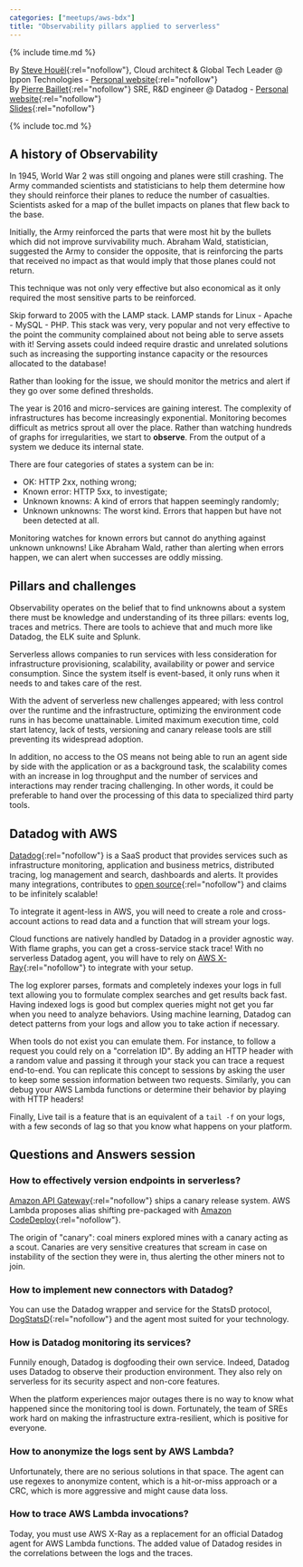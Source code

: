 ```yaml
---
categories: ["meetups/aws-bdx"]
title: "Observability pillars applied to serverless"
---
```


{% include time.md %}

By [Steve Houël](https://twitter.com/SteveHouel){:rel="nofollow"}, Cloud architect & Global Tech Leader @ Ippon
Technologies - [Personal website](https://www.steve-houel.com/){:rel="nofollow"}  
By [Pierre Baillet](https://twitter.com/octplane){:rel="nofollow"} SRE, R&D engineer @ Datadog - [Personal website](https://oct.zoy.org/){:rel="nofollow"}  
[Slides](https://www.slideshare.net/SteveHouel/observability-pillars-applied-to-serverless){:rel="nofollow"}

{% include toc.md %}

## A history of Observability

In 1945, World War 2 was still ongoing and planes were still crashing. The Army commanded scientists and statisticians
to help them determine how they should reinforce their planes to reduce the number of casualties. Scientists asked for a
map of the bullet impacts on planes that flew back to the base.

Initially, the Army reinforced the parts that were most hit by the bullets which did not improve survivability much.
Abraham Wald, statistician, suggested the Army to consider the opposite, that is reinforcing the parts that received no
impact as that would imply that those planes could not return.

This technique was not only very effective but also economical as it only required the most sensitive parts to be
reinforced.

Skip forward to 2005 with the LAMP stack. LAMP stands for Linux - Apache - MySQL - PHP. This stack was very, very
popular and not very effective to the point the community complained about not being able to serve assets with it!
Serving assets could indeed require drastic and unrelated solutions such as increasing the supporting instance capacity
or the resources allocated to the database!

Rather than looking for the issue, we should monitor the metrics and alert if they go over some defined thresholds.

The year is 2016 and micro-services are gaining interest. The complexity of infrastructures has become increasingly
exponential. Monitoring becomes difficult as metrics sprout all over the place. Rather than watching hundreds of graphs
for irregularities, we start to **observe**. From the output of a system we deduce its internal state.

There are four categories of states a system can be in:
* OK: HTTP 2xx, nothing wrong;
* Known error: HTTP 5xx, to investigate;
* Unknown knowns: A kind of errors that happen seemingly randomly;
* Unknown unknowns: The worst kind. Errors that happen but have not been detected at all.

Monitoring watches for known errors but cannot do anything against unknown unknowns! Like Abraham Wald, rather than
alerting when errors happen, we can alert when successes are oddly missing.

## Pillars and challenges

Observability operates on the belief that to find unknowns about a system there must be knowledge and understanding of
its three pillars: events log, traces and metrics. There are tools to achieve that and much more like Datadog, the ELK
suite and Splunk.

Serverless allows companies to run services with less consideration for infrastructure provisioning, scalability,
availability or power and service consumption. Since the system itself is event-based, it only runs when it needs to and
takes care of the rest.

With the advent of serverless new challenges appeared; with less control over the runtime and the infrastructure,
optimizing the environment code runs in has become unattainable. Limited maximum execution time, cold start latency,
lack of tests, versioning and canary release tools are still preventing its widespread adoption.

In addition, no access to the OS means not being able to run an agent side by side with the application or as a
background task, the scalability comes with an increase in log throughput and the number of services and interactions
may render tracing challenging. In other words, it could be preferable to hand over the processing of this data to
specialized third party tools.

## Datadog with AWS

[Datadog](https://www.datadoghq.com/){:rel="nofollow"} is a SaaS product that provides services such as infrastructure
monitoring, application and business metrics, distributed tracing, log management and search, dashboards and alerts. It
provides many integrations, contributes to [open source](https://github.com/datadog){:rel="nofollow"} and claims to be
infinitely scalable!

To integrate it agent-less in AWS, you will need to create a role and cross-account actions to read data and a function
that will stream your logs.

Cloud functions are natively handled by Datadog in a provider agnostic way. With flame graphs, you can get a
cross-service stack trace! With no serverless Datadog agent, you will have to rely on [AWS X-Ray](https://aws.amazon.com/xray/){:rel="nofollow"}
to integrate with your setup.

The log explorer parses, formats and completely indexes your logs in full text allowing you to formulate complex
searches and get results back fast. Having indexed logs is good but complex queries might not get you far when you need
to analyze behaviors. Using machine learning, Datadog can detect patterns from your logs and allow you to take action if
necessary.

When tools do not exist you can emulate them. For instance, to follow a request you could rely on a "correlation ID". By
adding an HTTP header with a random value and passing it through your stack you can trace a request end-to-end. You can
replicate this concept to sessions by asking the user to keep some session information between two requests. Similarly,
you can debug your AWS Lambda functions or determine their behavior by playing with HTTP headers!

Finally, Live tail is a feature that is an equivalent of a `tail -f` on your logs, with a few seconds of lag so that you
know what happens on your platform.

## Questions and Answers session

### How to effectively version endpoints in serverless?

[Amazon API Gateway](https://aws.amazon.com/api-gateway/){:rel="nofollow"} ships a canary release system. AWS Lambda
proposes alias shifting pre-packaged with [Amazon CodeDeploy](https://aws.amazon.com/codedeploy/){:rel="nofollow"}.

The origin of "canary": coal miners explored mines with a canary acting as a scout. Canaries are very sensitive
creatures that scream in case on instability of the section they were in, thus alerting the other miners not to join.

### How to implement new connectors with Datadog?

You can use the Datadog wrapper and service for the StatsD protocol, [DogStatsD](https://docs.datadoghq.com/developers/dogstatsd/){:rel="nofollow"}
and the agent most suited for your technology.

### How is Datadog monitoring its services?

Funnily enough, Datadog is dogfooding their own service. Indeed, Datadog uses Datadog to observe their production
environment. They also rely on serverless for its security aspect and non-core features.

When the platform experiences major outages there is no way to know what happened since the monitoring tool is down.
Fortunately, the team of SREs work hard on making the infrastructure extra-resilient, which is positive for everyone.

### How to anonymize the logs sent by AWS Lambda?

Unfortunately, there are no serious solutions in that space. The agent can use regexes to anonymize content, which is a
hit-or-miss approach or a CRC, which is more aggressive and might cause data loss.

### How to trace AWS Lambda invocations?

Today, you must use AWS X-Ray as a replacement for an official Datadog agent for AWS Lambda functions. The added value
of Datadog resides in the correlations between the logs and the traces.